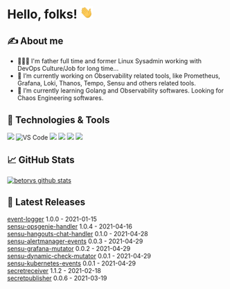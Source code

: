 
# Hello, folks! <img src="https://raw.githubusercontent.com/betorvs/betorvs/main/images/wave.gif" width="30px">

## &#x270d; About me
- 👨‍👩‍👦 I'm father full time and former Linux Sysadmin working with DevOps Culture/Job for long time...
-  🔭 I’m currently working on Observability related tools, like Prometheus, Grafana, Loki, Thanos, Tempo, Sensu and others related tools.
- 🌱 I’m currently learning Golang and Observability softwares. Looking for Chaos Engineering softwares. 

## 🔧 Technologies & Tools
![](https://img.shields.io/badge/OS-Linux-informational?style=flat&logo=linux&logoColor=white&color=2bbc8a)
![VS Code](https://img.shields.io/badge/visualstudiocode-badge-blue.svg?logo=visual-studio-code&style=flat&logoColor=white&color=2bbc8a)
![](https://img.shields.io/badge/Code-Golang-informational?style=flat&logo=go&logoColor=white&color=2bbc8a)
![](https://img.shields.io/badge/Shell-Bash-informational?style=flat&logo=gnu-bash&logoColor=white&color=2bbc8a)
![](https://img.shields.io/badge/Tools-Docker-informational?style=flat&logo=docker&logoColor=white&color=2bbc8a)
![](https://img.shields.io/badge/Tools-Kubernetes-informational?style=flat&logo=kubernetes&logoColor=white&color=2bbc8a)

## &#x1f4c8; GitHub Stats

[![betorvs github stats](https://github-readme-stats.vercel.app/api?username=betorvs&show_icons=true)](https://github.com/betorvs/betorvs)


## 🤔 Latest Releases

[event-logger](https://github.com/betorvs/event-logger/releases/tag/1.0.0) 1.0.0 - 2021-01-15   
[sensu-opsgenie-handler](https://github.com/betorvs/sensu-opsgenie-handler/releases/tag/1.0.4) 1.0.4 - 2021-04-16   
[sensu-hangouts-chat-handler](https://github.com/betorvs/sensu-hangouts-chat-handler/releases/tag/0.1.0) 0.1.0 - 2021-04-28   
[sensu-alertmanager-events](https://github.com/betorvs/sensu-alertmanager-events/releases/tag/0.0.3) 0.0.3 - 2021-04-29   
[sensu-grafana-mutator](https://github.com/betorvs/sensu-grafana-mutator/releases/tag/0.0.2) 0.0.2 - 2021-04-29   
[sensu-dynamic-check-mutator](https://github.com/betorvs/sensu-dynamic-check-mutator/releases/tag/0.0.1) 0.0.1 - 2021-04-29   
[sensu-kubernetes-events](https://github.com/betorvs/sensu-kubernetes-events/releases/tag/0.0.1) 0.0.1 - 2021-04-29   
[secretreceiver](https://github.com/betorvs/secretreceiver/releases/tag/1.1.2) 1.1.2 - 2021-02-18   
[secretpublisher](https://github.com/betorvs/secretpublisher/releases/tag/0.0.6) 0.0.6 - 2021-03-19   
